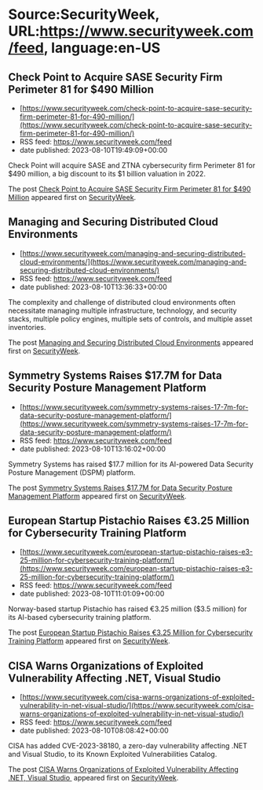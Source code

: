 # Source:SecurityWeek, URL:https://www.securityweek.com/feed, language:en-US

## Check Point to Acquire SASE Security Firm Perimeter 81 for $490 Million
 - [https://www.securityweek.com/check-point-to-acquire-sase-security-firm-perimeter-81-for-490-million/](https://www.securityweek.com/check-point-to-acquire-sase-security-firm-perimeter-81-for-490-million/)
 - RSS feed: https://www.securityweek.com/feed
 - date published: 2023-08-10T19:49:09+00:00

<p>Check Point will acquire SASE and ZTNA cybersecurity firm Perimeter 81 for $490 million, a big discount to its $1 billion valuation in 2022.</p>
<p>The post <a href="https://www.securityweek.com/check-point-to-acquire-sase-security-firm-perimeter-81-for-490-million/" rel="nofollow">Check Point to Acquire SASE Security Firm Perimeter 81 for $490 Million</a> appeared first on <a href="https://www.securityweek.com" rel="nofollow">SecurityWeek</a>.</p>

## Managing and Securing Distributed Cloud Environments
 - [https://www.securityweek.com/managing-and-securing-distributed-cloud-environments/](https://www.securityweek.com/managing-and-securing-distributed-cloud-environments/)
 - RSS feed: https://www.securityweek.com/feed
 - date published: 2023-08-10T13:36:33+00:00

<p>The complexity and challenge of distributed cloud environments often necessitate managing multiple infrastructure, technology, and security stacks, multiple policy engines, multiple sets of controls, and multiple asset inventories.</p>
<p>The post <a href="https://www.securityweek.com/managing-and-securing-distributed-cloud-environments/" rel="nofollow">Managing and Securing Distributed Cloud Environments</a> appeared first on <a href="https://www.securityweek.com" rel="nofollow">SecurityWeek</a>.</p>

## Symmetry Systems Raises $17.7M for Data Security Posture Management Platform
 - [https://www.securityweek.com/symmetry-systems-raises-17-7m-for-data-security-posture-management-platform/](https://www.securityweek.com/symmetry-systems-raises-17-7m-for-data-security-posture-management-platform/)
 - RSS feed: https://www.securityweek.com/feed
 - date published: 2023-08-10T13:16:02+00:00

<p>Symmetry Systems has raised $17.7 million for its AI-powered Data Security Posture Management (DSPM) platform.</p>
<p>The post <a href="https://www.securityweek.com/symmetry-systems-raises-17-7m-for-data-security-posture-management-platform/" rel="nofollow">Symmetry Systems Raises $17.7M for Data Security Posture Management Platform</a> appeared first on <a href="https://www.securityweek.com" rel="nofollow">SecurityWeek</a>.</p>

## European Startup Pistachio Raises €3.25 Million for Cybersecurity Training Platform
 - [https://www.securityweek.com/european-startup-pistachio-raises-e3-25-million-for-cybersecurity-training-platform/](https://www.securityweek.com/european-startup-pistachio-raises-e3-25-million-for-cybersecurity-training-platform/)
 - RSS feed: https://www.securityweek.com/feed
 - date published: 2023-08-10T11:01:09+00:00

<p>Norway-based startup Pistachio has raised €3.25 million ($3.5 million) for its AI-based cybersecurity training platform.</p>
<p>The post <a href="https://www.securityweek.com/european-startup-pistachio-raises-e3-25-million-for-cybersecurity-training-platform/" rel="nofollow">European Startup Pistachio Raises €3.25 Million for Cybersecurity Training Platform</a> appeared first on <a href="https://www.securityweek.com" rel="nofollow">SecurityWeek</a>.</p>

## CISA Warns Organizations of Exploited Vulnerability Affecting .NET, Visual Studio
 - [https://www.securityweek.com/cisa-warns-organizations-of-exploited-vulnerability-in-net-visual-studio/](https://www.securityweek.com/cisa-warns-organizations-of-exploited-vulnerability-in-net-visual-studio/)
 - RSS feed: https://www.securityweek.com/feed
 - date published: 2023-08-10T08:08:42+00:00

<p>CISA has added CVE-2023-38180, a zero-day vulnerability affecting .NET and Visual Studio, to its Known Exploited Vulnerabilities Catalog.</p>
<p>The post <a href="https://www.securityweek.com/cisa-warns-organizations-of-exploited-vulnerability-in-net-visual-studio/" rel="nofollow">CISA Warns Organizations of Exploited Vulnerability Affecting .NET, Visual Studio </a> appeared first on <a href="https://www.securityweek.com" rel="nofollow">SecurityWeek</a>.</p>

